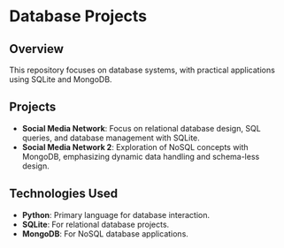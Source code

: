 # **Database Projects**

## **Overview**
This repository focuses on database systems, with practical applications using SQLite and MongoDB.

## **Projects**
- **Social Media Network**: Focus on relational database design, SQL queries, and database management with SQLite.
- **Social Media Network 2**: Exploration of NoSQL concepts with MongoDB, emphasizing dynamic data handling and schema-less design.

## **Technologies Used**
- **Python**: Primary language for database interaction.
- **SQLite**: For relational database projects.
- **MongoDB**: For NoSQL database applications.
